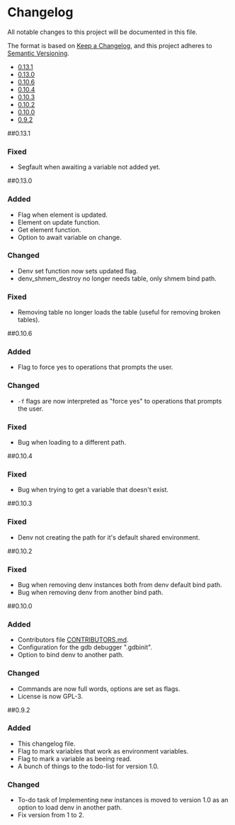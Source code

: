 # Changelog 

All notable changes to this project will be documented in this file.

The format is based on [Keep a Changelog](https://keepachangelog.com/en/1.1.0/),
and this project adheres to [Semantic Versioning](https://semver.org/spec/v2.0.0.html).

<!-- Version Index -->
* [0.13.1](#0.13.1)
* [0.13.0](#0.13.0)
* [0.10.6](#0.10.6)
* [0.10.4](#0.10.4)
* [0.10.3](#0.10.3)
* [0.10.2](#0.10.2)
* [0.10.0](#0.10.0)
* [0.9.2](#0.9.2)

<!-- Changelog Description -->
##0.13.1

### Fixed
* Segfault when awaiting a variable not added yet.

##0.13.0

### Added
* Flag when element is updated.
* Element on update function.
* Get element function.
* Option to await variable on change.

### Changed
* Denv set function now sets updated flag.
* denv_shmem_destroy no longer needs table, only shmem bind path.

### Fixed
* Removing table no longer loads the table (useful for removing broken tables).

##0.10.6

### Added
* Flag to force yes to operations that prompts the user.

### Changed
* `-f` flags are now interpreted as "force yes" to operations that prompts the user.

### Fixed
* Bug when loading to a different path.

##0.10.4

### Fixed
* Bug when trying to get a variable that doesn't exist.

##0.10.3

### Fixed
* Denv not creating the path for it's default shared environment.

##0.10.2

### Fixed
* Bug when removing denv instances both from denv default bind path.
* Bug when removing denv from another bind path.

##0.10.0

### Added
* Contributors file [CONTRIBUTORS.md](CONTRIBUTORS.md).
* Configuration for the gdb debugger ".gdbinit".
* Option to bind denv to another path.

### Changed
* Commands are now full words, options are set as flags.
* License is now GPL-3.

##0.9.2

### Added
* This changelog file.
* Flag to mark variables that work as environment variables.
* Flag to mark a variable as beeing read.
* A bunch of things to the todo-list for version 1.0.

### Changed
* To-do task of Implementing new instances is moved to version 1.0 as an option to load denv in another path.
* Fix version from 1 to 2.
